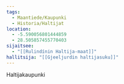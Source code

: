 ```yaml
---
tags:
  - Maantiede/Kaupunki
  - Historia/Haltijat
location:
  - -5.590056801444859
  - 28.505857455770403
sijaitsee:
  - "[[Rulindínin Haltija-maat]]"
hallitsija: "[[Gjeeljurdin haltijasuku]]"
---
```

Haltijakaupunki